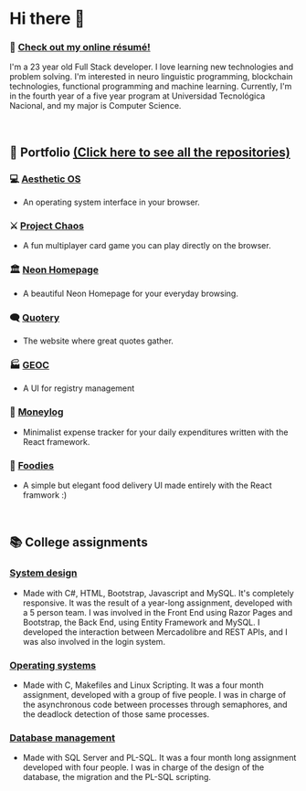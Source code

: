 # Hi there 👋

### 📄 [Check out my online résumé!](https://keiniger.netlify.app/)

I'm a 23 year old Full Stack developer. I love learning new technologies and problem solving. I'm interested in neuro linguistic programming, blockchain technologies, functional programming and machine learning. Currently, I'm in the fourth year of a five year program at Universidad Tecnológica Nacional, and my major is Computer Science.

<br/>

## 📂 Portfolio [(Click here to see all the repositories)](https://github.com/stars/Keiniger/lists/portfolio)
### 💻 [Aesthetic OS](https://aesthetic-os.netlify.app/)
  - An operating system interface in your browser.
### ⚔ [Project Chaos](https://project-chaos.netlify.app/)
  - A fun multiplayer card game you can play directly on the browser.
### 🏛 [Neon Homepage](https://neon-homepage.netlify.app/)
  - A beautiful Neon Homepage for your everyday browsing.
### 🗨 [Quotery](https://quotery.netlify.app/)
  - The website where great quotes gather.
### 🏭 [GEOC](https://geoc.netlify.app/)
  - A UI for registry management
### 💸 [Moneylog](https://moneylog-tracker.netlify.app/)
  - Minimalist expense tracker for your daily expenditures written with the React framework.
### 🍕 [Foodies](https://foodies-delivery.netlify.app/)
  - A simple but elegant food delivery UI made entirely with the React framwork :)

<br/>

## 📚 College assignments
### [System design](https://github.com/Keiniger/TP-Diseno-de-Sistemas)
  - Made with C#, HTML, Bootstrap, Javascript and MySQL. It's completely responsive. It was the result of a year-long assignment, developed with a 5 person team. I was involved in the Front End using Razor Pages and Bootstrap, the Back End, using Entity Framework and MySQL. I developed the interaction between Mercadolibre and REST APIs, and I was also involved in the login system.
### [Operating systems](https://github.com/Keiniger/TP-Sistemas-Operativos)
  - Made with C, Makefiles and Linux Scripting. It was a four month assignment, developed with a group of five people. I was in charge of the asynchronous code between processes through semaphores, and the deadlock detection of those same processes.
### [Database management](https://github.com/Keiniger/TP-Gestion-de-Datos)
  - Made with SQL Server and PL-SQL. It was a four month long assignment developed with four people. I was in charge of the design of the database, the migration and the PL-SQL scripting.

